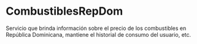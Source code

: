 # CombustiblesRepDom
Servicio que brinda información sobre el precio de los combustibles en República Dominicana, mantiene el historial de consumo del usuario, etc.
